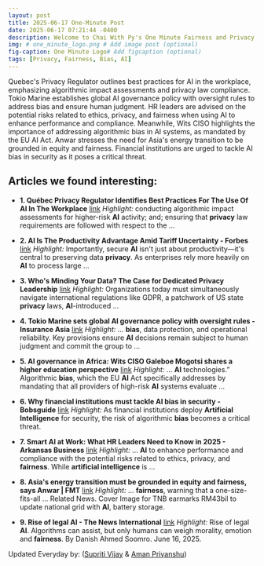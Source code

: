 ```yaml
---
layout: post
title: 2025-06-17 One-Minute Post
date: 2025-06-17 07:21:44 -0400
description: Welcome to Chai With Py's One Minute Fairness and Privacy, which aims to provide you the current happenings in the world of Fairness, Privacy, and AI.
img: # one_minute_logo.png # Add image post (optional)
fig-caption: One Minute Logo# Add figcaption (optional)
tags: [Privacy, Fairness, Bias, AI]
---
```


Quebec's Privacy Regulator outlines best practices for AI in the workplace, emphasizing algorithmic impact assessments and privacy law compliance. Tokio Marine establishes global AI governance policy with oversight rules to address bias and ensure human judgment. HR leaders are advised on the potential risks related to ethics, privacy, and fairness when using AI to enhance performance and compliance. Meanwhile, Wits CISO highlights the importance of addressing algorithmic bias in AI systems, as mandated by the EU AI Act. Anwar stresses the need for Asia's energy transition to be grounded in equity and fairness. Financial institutions are urged to tackle AI bias in security as it poses a critical threat.

## Articles we found interesting:

- **1. Québec <b>Privacy</b> Regulator Identifies Best Practices For The Use Of <b>AI</b> In The Workplace** [link](https://www.mondaq.com/canada/privacy-protection/1637706/qu%25C3%25A9bec-privacy-regulator-identifies-best-practices-for-the-use-of-ai-in-the-workplace)
_Highlight:_ conducting algorithmic impact assessments for higher-risk <b>AI</b> activity; and; ensuring that <b>privacy</b> law requirements are followed with respect to the&nbsp;...

- **2. <b>AI</b> Is The Productivity Advantage Amid Tariff Uncertainty - Forbes** [link](https://www.forbes.com/councils/forbestechcouncil/2025/06/16/ai-is-the-productivity-advantage-amid-tariff-uncertainty/)
_Highlight:_ Importantly, secure <b>AI</b> isn&#39;t just about productivity—it&#39;s central to preserving data <b>privacy</b>. As enterprises rely more heavily on <b>AI</b> to process large&nbsp;...

- **3. Who&#39;s Minding Your Data? The Case for Dedicated <b>Privacy</b> Leadership** [link](https://www.corporatecomplianceinsights.com/who-minding-your-data-case-dedicated-privacy-leadership/)
_Highlight:_ Organizations today must simultaneously navigate international regulations like GDPR, a patchwork of US state <b>privacy</b> laws, <b>AI</b>-introduced&nbsp;...

- **4. Tokio Marine sets global <b>AI</b> governance policy with oversight rules - Insurance Asia** [link](https://insuranceasia.com/insurance/news/tokio-marine-sets-global-ai-governance-policy-oversight-rules)
_Highlight:_ ... <b>bias</b>, data protection, and operational reliability. Key provisions ensure <b>AI</b> decisions remain subject to human judgment and commit the group to&nbsp;...

- **5. <b>AI</b> governance in Africa: Wits CISO Galeboe Mogotsi shares a higher education perspective** [link](https://cio-sa.co.za/articles/ai-governance-in-africa-wits-ciso-galeboe-mogotsi-shares-a-higher-education-perspective/)
_Highlight:_ ... <b>AI</b> technologies.” Algorithmic <b>bias</b>, which the EU <b>AI</b> Act specifically addresses by mandating that all providers of high-risk <b>AI</b> systems evaluate&nbsp;...

- **6. Why financial institutions must tackle <b>AI bias</b> in security - Bobsguide** [link](https://www.bobsguide.com/financial-institutions-must-tackle-ai-bias-in-security/)
_Highlight:_ As financial institutions deploy <b>Artificial Intelligence</b> for security, the risk of algorithmic <b>bias</b> becomes a critical threat.

- **7. Smart <b>AI</b> at Work: What HR Leaders Need to Know in 2025 - Arkansas Business** [link](https://www.arkansasbusiness.com/article/smart-ai-hr/)
_Highlight:_ ... <b>AI</b> to enhance performance and compliance with the potential risks related to ethics, privacy, and <b>fairness</b>. While <b>artificial intelligence</b> is&nbsp;...

- **8. Asia&#39;s energy transition must be grounded in equity and <b>fairness</b>, says Anwar | FMT** [link](https://www.freemalaysiatoday.com/category/nation/2025/06/16/asias-energy-transition-must-be-grounded-in-equity-and-fairness-says-anwar)
_Highlight:_ ... <b>fairness</b>, warning that a one-size-fits-all ... Related News. Cover Image for TNB earmarks RM43bil to update national grid with <b>AI</b>, battery storage.

- **9. Rise of legal <b>AI</b> - The News International** [link](https://www.thenews.com.pk/print/1321598-rise-of-legal-ai)
_Highlight:_ Rise of legal <b>AI</b>. Algorithms can assist, but only humans can weigh morality, emotion and <b>fairness</b>. By Danish Ahmed Soomro. June 16, 2025.


Updated Everyday by: (<a href="https://supritivijay.github.io/">Supriti Vijay</a> & <a href="https://amanpriyanshu.github.io/">Aman Priyanshu</a>)
